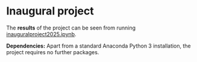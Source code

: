 # Inaugural project

The **results** of the project can be seen from running [inauguralproject2025.ipynb](inauguralproject2025.ipynb).

**Dependencies:** Apart from a standard Anaconda Python 3 installation, the project requires no further packages.
